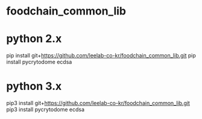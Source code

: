 # foodchain_common_lib
# python 2.x

pip install git+https://github.com/leelab-co-kr/foodchain_common_lib.git
pip install pycrytodome ecdsa

# python 3.x

pip3 install git+https://github.com/leelab-co-kr/foodchain_common_lib.git
pip3 install pycrytodome ecdsa

